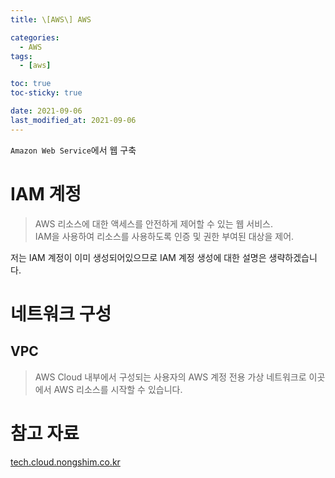 ```yaml
---
title: \[AWS\] AWS

categories:
  - AWS
tags:
  - [aws]

toc: true
toc-sticky: true

date: 2021-09-06
last_modified_at: 2021-09-06
---
```


`Amazon Web Service`에서 웹 구축

# IAM 계정

> AWS 리소스에 대한 액세스를 안전하게 제어할 수 있는 웹 서비스.  
  IAM을 사용하여 리소스를 사용하도록 인증 및 권한 부여된 대상을 제어.

저는 IAM 계정이 이미 생성되어있으므로 IAM 계정 생성에 대한 설명은 생략하겠습니다.

# 네트워크 구성

## VPC

> AWS  Cloud 내부에서 구성되는 사용자의 AWS 계정 전용 가상 네트워크로 이곳에서 AWS 리소스를 시작할 수 있습니다. 



# 참고 자료

[tech.cloud.nongshim.co.kr](https://tech.cloud.nongshim.co.kr/?s=%EC%B4%88%EB%B3%B4%EC%9E%90%EB%A5%BC+%EC%9C%84%ED%95%9C+aws)